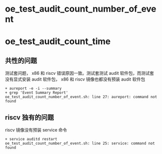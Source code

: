 # oe_test_audit_count_number_of_event
# oe_test_audit_count_time

## 共性的问题

测试套问题， x86 和 riscv 错误原因一致。测试套测试 audit 软件包，而测试套没有显式安装 audit 软件包， x86 和 riscv 镜像也都没有预装 audit 软件包

```
+ aureport -e -i --summary
+ grep 'Event Summary Report'
oe_test_audit_count_number_of_event.sh: line 27: aureport: command not found
```

## riscv 独有的问题

riscv 镜像没有预装 service 命令

```
+ service auditd restart
oe_test_audit_count_number_of_event.sh: line 25: service: command not found
```

